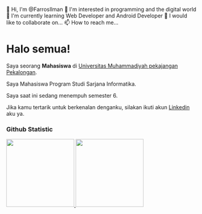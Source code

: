 👋 Hi, I'm @FarrosIlman
👀 I'm interested in programming and the digital world
🌱 I'm currently learning Web Developer and Android Developer
💞️ I would like to collaborate on...
📫 How to reach me...

# Halo semua! 
 
Saya seorang **Mahasiswa** di [Universitas Muhammadiyah pekajangan Pekalongan](https://umpp.ac.id/).<br>
 
Saya Mahasiswa Program Studi Sarjana Informatika.<br>
 
Saya saat ini sedang menempuh semester 6.<br>
 
Jika kamu tertarik untuk berkenalan denganku, silakan ikuti akun [Linkedin](https://www.linkedin.com/in/farrosilman/) aku ya.
 
### Github Statistic
<p align="left">
<a href="https://github.com/FarrosIlman">
  <img height="180em" src="https://github-readme-stats-eight-theta.vercel.app/api?username=FarrosIlman&show_icons=true&theme=algolia&include_all_commits=true&count_private=true"/>
  <img height="180em" src="https://github-readme-stats-eight-theta.vercel.app/api/top-langs/?username=FarrosIlman&layout=compact&layout=compact&theme=algolia"/>
</a>
</p>
